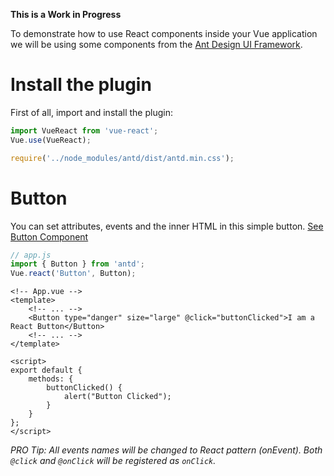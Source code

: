 **This is a Work in Progress**

To demonstrate how to use React components inside your Vue application we will be using some components from the <a href="https://ant.design/" target="_blank">Ant Design UI Framework</a>.

# Install the plugin

First of all, import and install the plugin:

```javascript
import VueReact from 'vue-react';
Vue.use(VueReact);

require('../node_modules/antd/dist/antd.min.css');
```

# Button

You can set attributes, events and the inner HTML in this simple button. <a href="https://ant.design/components/button/" target="_blank">See Button Component</a>

<div id="demo-button"></div>

```javascript
// app.js
import { Button } from 'antd';
Vue.react('Button', Button);
```

```vue
<!-- App.vue -->
<template>
    <!-- ... -->
    <Button type="danger" size="large" @click="buttonClicked">I am a React Button</Button>
    <!-- ... -->
</template>

<script>
export default {
    methods: {
        buttonClicked() {
            alert("Button Clicked");
        }
    }
};
</script>
```

*PRO Tip: All events names will be changed to React pattern (onEvent). Both `@click` and `@onClick` will be registered as `onClick`.*


<!-- Assets -->
<link rel="stylesheet" type="text/css" href="css/app.e824d115.css">

<script type="text/javascript">
(function(r){var n=window["webpackJsonp"];window["webpackJsonp"]=function(e,u,c){for(var i,f,p,l=0,a=[];l<e.length;l++)f=e[l],t[f]&&a.push(t[f][0]),t[f]=0;for(i in u)Object.prototype.hasOwnProperty.call(u,i)&&(r[i]=u[i]);n&&n(e,u,c);while(a.length)a.shift()();if(c)for(l=0;l<c.length;l++)p=o(o.s=c[l]);return p};var e={},t={2:0};function o(n){if(e[n])return e[n].exports;var t=e[n]={i:n,l:!1,exports:{}};return r[n].call(t.exports,t,t.exports,o),t.l=!0,t.exports}o.m=r,o.c=e,o.d=function(r,n,e){o.o(r,n)||Object.defineProperty(r,n,{configurable:!1,enumerable:!0,get:e})},o.n=function(r){var n=r&&r.__esModule?function(){return r["default"]}:function(){return r};return o.d(n,"a",n),n},o.o=function(r,n){return Object.prototype.hasOwnProperty.call(r,n)},o.p="/",o.oe=function(r){throw console.error(r),r}})([]);
//# sourceMappingURL=/js/manifest.ce28c628.js.map
</script>
<script src="js/vendor.0db71b5b.js" type="text/javascript"></script>
<script src="js/app.21d54ec6.js" type="text/javascript"></script>